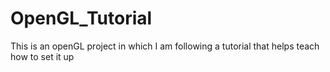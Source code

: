 # OpenGL_Tutorial
This is an openGL project in which I am following a tutorial that helps teach how to set it up
